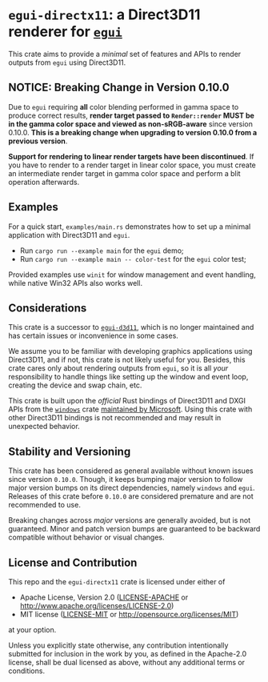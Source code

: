 # `egui-directx11`: a Direct3D11 renderer for [`egui`](https://crates.io/crates/egui)

This crate aims to provide a *minimal* set of features and APIs to render
outputs from `egui` using Direct3D11.

## NOTICE: Breaking Change in Version 0.10.0

Due to `egui` requiring **all** color blending performed in gamma space to
produce correct results, **render target passed to `Render::render`
MUST be in the gamma color space and viewed as non-sRGB-aware** since version 0.10.0.
**This is a breaking change when upgrading to version 0.10.0 from a previous version**.

**Support for rendering to linear render targets have been discontinued**.
If you have to render to a render target in linear color space, you must create an
intermediate render target in gamma color space and perform a blit operation afterwards.

## Examples

For a quick start, `examples/main.rs` demonstrates how to set up a minimal application
with Direct3D11 and `egui`.

+ Run `cargo run --example main` for the `egui` demo;
+ Run `cargo run --example main -- color-test` for the `egui` color test;

Provided examples use `winit` for window management and event handling,
while native Win32 APIs also works well.

## Considerations

This crate is a successor to [`egui-d3d11`](https://crates.io/crates/egui-d3d11),
which is no longer maintained and has certain issues or inconvenience in some cases.

We assume you to be familiar with developing
graphics applications using Direct3D11, and if not, this crate is not likely
useful for you. Besides, this crate cares only about rendering outputs
from `egui`, so it is all *your* responsibility to handle things like
setting up the window and event loop, creating the device and swap chain, etc.

This crate is built upon the *official* Rust bindings of Direct3D11 and DXGI APIs
from the [`windows`](https://crates.io/crates/windows) crate [maintained by
Microsoft](https://github.com/microsoft/windows-rs). Using this crate with
other Direct3D11 bindings is not recommended and may result in unexpected behavior.

## Stability and Versioning

This crate has been considered as general available without known issues since
version `0.10.0`. Though, it keeps bumping major version to follow major version
bumps on its direct dependencies, namely `windows` and  `egui`. Releases of this
crate before `0.10.0` are considered premature and are not recommended to use.

Breaking changes across *major* versions are generally avoided, but is not guaranteed.
Minor and patch version bumps are guaranteed to be backward compatible without
behavior or visual changes.

## License and Contribution

This repo and the `egui-directx11` crate is licensed under either of

 * Apache License, Version 2.0
   ([LICENSE-APACHE](LICENSE-APACHE) or http://www.apache.org/licenses/LICENSE-2.0)
 * MIT license
   ([LICENSE-MIT](LICENSE-MIT) or http://opensource.org/licenses/MIT)

at your option.

Unless you explicitly state otherwise, any contribution intentionally submitted
for inclusion in the work by you, as defined in the Apache-2.0 license, shall be
dual licensed as above, without any additional terms or conditions.
